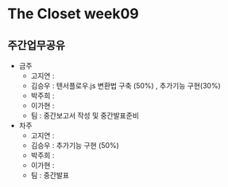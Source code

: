 # The Closet week09
## 주간업무공유

- 금주
   - 고지연 : 
   - 김승우 : 텐서플로우.js 변환법 구축 (50%) , 추가기능 구현(30%)
   - 박주희 :
   - 이가현 : 
   - 팀 : 중간보고서 작성 및 중간발표준비
- 차주
  - 고지연 : 
  - 김승우 : 추가기능 구현 (50%)
  - 박주희 :
  - 이가현 :
  - 팀 : 중간발표
